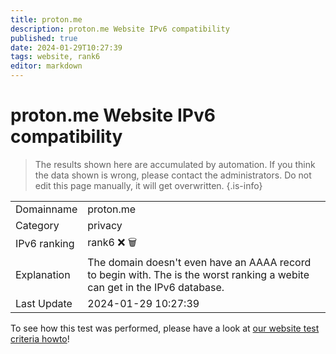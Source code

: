```yaml
---
title: proton.me
description: proton.me Website IPv6 compatibility
published: true
date: 2024-01-29T10:27:39
tags: website, rank6
editor: markdown
---
```


# proton.me Website IPv6 compatibility

> The results shown here are accumulated by automation. If you think the data shown is wrong, please contact the administrators. 
> Do not edit this page manually, it will get overwritten.
{.is-info}


|   |   |
| - | - |
| Domainname | proton.me
| Category | privacy |
| IPv6 ranking | rank6 :x: :wastebasket: |
| Explanation | The domain doesn't even have an AAAA record to begin with. The is the worst ranking a webite can get in the IPv6 database. |
| Last Update | 2024-01-29 10:27:39 |

To see how this test was performed, please have a look at [our website test criteria howto](/howto/testcriteria/website)!

